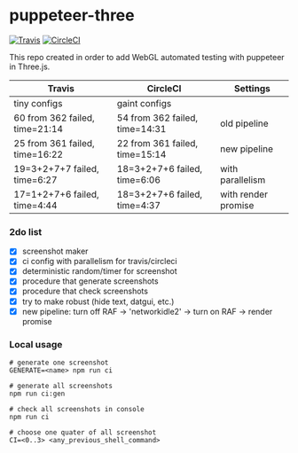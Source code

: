 # puppeteer-three
[![Travis](https://travis-ci.org/munrocket/puppeteer-three.svg?branch=master)](https://travis-ci.org/munrocket/puppeteer-three)
[![CircleCI](https://circleci.com/gh/munrocket/puppeteer-three.svg?style=svg)](https://circleci.com/gh/munrocket/puppeteer-three)

This repo created in order to add WebGL automated testing with puppeteer in Three.js.

|           Travis                        |            CircleCI                     |         Settings         |
|-----------------------------------------|-----------------------------------------|--------------------------|
| tiny configs                            | gaint configs                           |                          |
| 60 from 362 failed, time=21:14          | 54 from 362 failed, time=14:31          | old pipeline             |
| 25 from 361 failed, time=16:22          | 22 from 361 failed, time=15:14          | new pipeline             |
| 19=3+2+7+7 failed, time=6:27            | 18=3+2+7+6 failed, time=6:06            | with parallelism         |
| 17=1+2+7+6 failed, time=4:44            | 18=3+2+7+6 failed, time=4:37            | with render promise      |

### 2do list
- [x] screenshot maker
- [x] ci config with parallelism for travis/circleci
- [x] deterministic random/timer for screenshot
- [x] procedure that generate screenshots
- [x] procedure that check screenshots
- [x] try to make robust (hide text, datgui, etc.)
- [x] new pipeline: turn off RAF -> 'networkidle2' -> turn on RAF -> render promise

### Local usage
```shell
# generate one screenshot 
GENERATE=<name> npm run ci

# generate all screenshots
npm run ci:gen

# check all screenshots in console
npm run ci

# choose one quater of all screenshot
CI=<0..3> <any_previous_shell_command>
```